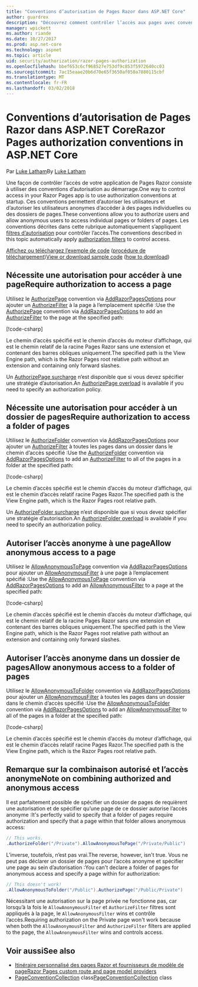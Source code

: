 ```yaml
---
title: "Conventions d’autorisation de Pages Razor dans ASP.NET Core"
author: guardrex
description: "Découvrez comment contrôler l’accès aux pages avec conventions d’autorisent des utilisateurs, et permettent aux utilisateurs anonymes d’accéder aux pages ou aux dossiers de pages."
manager: wpickett
ms.author: riande
ms.date: 10/27/2017
ms.prod: asp.net-core
ms.technology: aspnet
ms.topic: article
uid: security/authorization/razor-pages-authorization
ms.openlocfilehash: bbef653c6cf968527e753df9c853f5972640cc03
ms.sourcegitcommit: 7ac15eaae20b6d70e65f3650af050a7880115cbf
ms.translationtype: MT
ms.contentlocale: fr-FR
ms.lasthandoff: 03/02/2018
---
```

# <a name="razor-pages-authorization-conventions-in-aspnet-core"></a><span data-ttu-id="3c171-103">Conventions d’autorisation de Pages Razor dans ASP.NET Core</span><span class="sxs-lookup"><span data-stu-id="3c171-103">Razor Pages authorization conventions in ASP.NET Core</span></span>

<span data-ttu-id="3c171-104">Par [Luke Latham](https://github.com/guardrex)</span><span class="sxs-lookup"><span data-stu-id="3c171-104">By [Luke Latham](https://github.com/guardrex)</span></span>

<span data-ttu-id="3c171-105">Une façon de contrôler l’accès de votre application de Pages Razor consiste à utiliser des conventions d’autorisation au démarrage.</span><span class="sxs-lookup"><span data-stu-id="3c171-105">One way to control access in your Razor Pages app is to use authorization conventions at startup.</span></span> <span data-ttu-id="3c171-106">Ces conventions permettent d’autoriser les utilisateurs et d’autoriser les utilisateurs anonymes d’accéder à des pages individuelles ou des dossiers de pages.</span><span class="sxs-lookup"><span data-stu-id="3c171-106">These conventions allow you to authorize users and allow anonymous users to access individual pages or folders of pages.</span></span> <span data-ttu-id="3c171-107">Les conventions décrites dans cette rubrique automatiquement s’appliquent [filtres d’autorisation](xref:mvc/controllers/filters#authorization-filters) pour contrôler l’accès.</span><span class="sxs-lookup"><span data-stu-id="3c171-107">The conventions described in this topic automatically apply [authorization filters](xref:mvc/controllers/filters#authorization-filters) to control access.</span></span>

<span data-ttu-id="3c171-108">[Affichez ou téléchargez l’exemple de code](https://github.com/aspnet/Docs/tree/master/aspnetcore/security/authorization/razor-pages-authorization/sample) ([procédure de téléchargement](xref:tutorials/index#how-to-download-a-sample))</span><span class="sxs-lookup"><span data-stu-id="3c171-108">[View or download sample code](https://github.com/aspnet/Docs/tree/master/aspnetcore/security/authorization/razor-pages-authorization/sample) ([how to download](xref:tutorials/index#how-to-download-a-sample))</span></span>

## <a name="require-authorization-to-access-a-page"></a><span data-ttu-id="3c171-109">Nécessite une autorisation pour accéder à une page</span><span class="sxs-lookup"><span data-stu-id="3c171-109">Require authorization to access a page</span></span>

<span data-ttu-id="3c171-110">Utilisez le [AuthorizePage](/dotnet/api/microsoft.extensions.dependencyinjection.pageconventioncollectionextensions.authorizepage) convention via [AddRazorPagesOptions](/dotnet/api/microsoft.extensions.dependencyinjection.mvcrazorpagesmvcbuilderextensions.addrazorpagesoptions) pour ajouter un [AuthorizeFilter](/dotnet/api/microsoft.aspnetcore.mvc.authorization.authorizefilter) à la page à l’emplacement spécifié :</span><span class="sxs-lookup"><span data-stu-id="3c171-110">Use the [AuthorizePage](/dotnet/api/microsoft.extensions.dependencyinjection.pageconventioncollectionextensions.authorizepage) convention via [AddRazorPagesOptions](/dotnet/api/microsoft.extensions.dependencyinjection.mvcrazorpagesmvcbuilderextensions.addrazorpagesoptions) to add an [AuthorizeFilter](/dotnet/api/microsoft.aspnetcore.mvc.authorization.authorizefilter) to the page at the specified path:</span></span>

[!code-csharp[](razor-pages-authorization/sample/Startup.cs?name=snippet1&highlight=2,4)]

<span data-ttu-id="3c171-111">Le chemin d’accès spécifié est le chemin d’accès du moteur d’affichage, qui est le chemin relatif de la racine Pages Razor sans une extension et contenant des barres obliques uniquement.</span><span class="sxs-lookup"><span data-stu-id="3c171-111">The specified path is the View Engine path, which is the Razor Pages root relative path without an extension and containing only forward slashes.</span></span>

<span data-ttu-id="3c171-112">Un [AuthorizePage surcharge](/dotnet/api/microsoft.extensions.dependencyinjection.pageconventioncollectionextensions.authorizepage#Microsoft_Extensions_DependencyInjection_PageConventionCollectionExtensions_AuthorizePage_Microsoft_AspNetCore_Mvc_ApplicationModels_PageConventionCollection_System_String_System_String_) n’est disponible que si vous devez spécifier une stratégie d’autorisation.</span><span class="sxs-lookup"><span data-stu-id="3c171-112">An [AuthorizePage overload](/dotnet/api/microsoft.extensions.dependencyinjection.pageconventioncollectionextensions.authorizepage#Microsoft_Extensions_DependencyInjection_PageConventionCollectionExtensions_AuthorizePage_Microsoft_AspNetCore_Mvc_ApplicationModels_PageConventionCollection_System_String_System_String_) is available if you need to specify an authorization policy.</span></span>

## <a name="require-authorization-to-access-a-folder-of-pages"></a><span data-ttu-id="3c171-113">Nécessite une autorisation pour accéder à un dossier de pages</span><span class="sxs-lookup"><span data-stu-id="3c171-113">Require authorization to access a folder of pages</span></span>

<span data-ttu-id="3c171-114">Utilisez le [AuthorizeFolder](/dotnet/api/microsoft.extensions.dependencyinjection.pageconventioncollectionextensions.authorizefolder) convention via [AddRazorPagesOptions](/dotnet/api/microsoft.extensions.dependencyinjection.mvcrazorpagesmvcbuilderextensions.addrazorpagesoptions) pour ajouter un [AuthorizeFilter](/dotnet/api/microsoft.aspnetcore.mvc.authorization.authorizefilter) à toutes les pages dans un dossier dans le chemin d’accès spécifié :</span><span class="sxs-lookup"><span data-stu-id="3c171-114">Use the [AuthorizeFolder](/dotnet/api/microsoft.extensions.dependencyinjection.pageconventioncollectionextensions.authorizefolder) convention via [AddRazorPagesOptions](/dotnet/api/microsoft.extensions.dependencyinjection.mvcrazorpagesmvcbuilderextensions.addrazorpagesoptions) to add an [AuthorizeFilter](/dotnet/api/microsoft.aspnetcore.mvc.authorization.authorizefilter) to all of the pages in a folder at the specified path:</span></span>

[!code-csharp[](razor-pages-authorization/sample/Startup.cs?name=snippet1&highlight=2,5)]

<span data-ttu-id="3c171-115">Le chemin d’accès spécifié est le chemin d’accès du moteur d’affichage, qui est le chemin d’accès relatif racine Pages Razor.</span><span class="sxs-lookup"><span data-stu-id="3c171-115">The specified path is the View Engine path, which is the Razor Pages root relative path.</span></span>

<span data-ttu-id="3c171-116">Un [AuthorizeFolder surcharge](/dotnet/api/microsoft.extensions.dependencyinjection.pageconventioncollectionextensions.authorizefolder#Microsoft_Extensions_DependencyInjection_PageConventionCollectionExtensions_AuthorizeFolder_Microsoft_AspNetCore_Mvc_ApplicationModels_PageConventionCollection_System_String_System_String_) n’est disponible que si vous devez spécifier une stratégie d’autorisation.</span><span class="sxs-lookup"><span data-stu-id="3c171-116">An [AuthorizeFolder overload](/dotnet/api/microsoft.extensions.dependencyinjection.pageconventioncollectionextensions.authorizefolder#Microsoft_Extensions_DependencyInjection_PageConventionCollectionExtensions_AuthorizeFolder_Microsoft_AspNetCore_Mvc_ApplicationModels_PageConventionCollection_System_String_System_String_) is available if you need to specify an authorization policy.</span></span>

## <a name="allow-anonymous-access-to-a-page"></a><span data-ttu-id="3c171-117">Autoriser l’accès anonyme à une page</span><span class="sxs-lookup"><span data-stu-id="3c171-117">Allow anonymous access to a page</span></span>

<span data-ttu-id="3c171-118">Utilisez le [AllowAnonymousToPage](/dotnet/api/microsoft.extensions.dependencyinjection.pageconventioncollectionextensions.allowanonymoustopage) convention via [AddRazorPagesOptions](/dotnet/api/microsoft.extensions.dependencyinjection.mvcrazorpagesmvcbuilderextensions.addrazorpagesoptions) pour ajouter un [AllowAnonymousFilter](/dotnet/api/microsoft.aspnetcore.mvc.authorization.allowanonymousfilter) à une page à l’emplacement spécifié :</span><span class="sxs-lookup"><span data-stu-id="3c171-118">Use the [AllowAnonymousToPage](/dotnet/api/microsoft.extensions.dependencyinjection.pageconventioncollectionextensions.allowanonymoustopage) convention via [AddRazorPagesOptions](/dotnet/api/microsoft.extensions.dependencyinjection.mvcrazorpagesmvcbuilderextensions.addrazorpagesoptions) to add an [AllowAnonymousFilter](/dotnet/api/microsoft.aspnetcore.mvc.authorization.allowanonymousfilter) to a page at the specified path:</span></span>

[!code-csharp[](razor-pages-authorization/sample/Startup.cs?name=snippet1&highlight=2,6)]

<span data-ttu-id="3c171-119">Le chemin d’accès spécifié est le chemin d’accès du moteur d’affichage, qui est le chemin relatif de la racine Pages Razor sans une extension et contenant des barres obliques uniquement.</span><span class="sxs-lookup"><span data-stu-id="3c171-119">The specified path is the View Engine path, which is the Razor Pages root relative path without an extension and containing only forward slashes.</span></span>

## <a name="allow-anonymous-access-to-a-folder-of-pages"></a><span data-ttu-id="3c171-120">Autoriser l’accès anonyme dans un dossier de pages</span><span class="sxs-lookup"><span data-stu-id="3c171-120">Allow anonymous access to a folder of pages</span></span>

<span data-ttu-id="3c171-121">Utilisez le [AllowAnonymousToFolder](/dotnet/api/microsoft.extensions.dependencyinjection.pageconventioncollectionextensions.allowanonymoustofolder) convention via [AddRazorPagesOptions](/dotnet/api/microsoft.extensions.dependencyinjection.mvcrazorpagesmvcbuilderextensions.addrazorpagesoptions) pour ajouter un [AllowAnonymousFilter](/dotnet/api/microsoft.aspnetcore.mvc.authorization.allowanonymousfilter) à toutes les pages dans un dossier dans le chemin d’accès spécifié :</span><span class="sxs-lookup"><span data-stu-id="3c171-121">Use the [AllowAnonymousToFolder](/dotnet/api/microsoft.extensions.dependencyinjection.pageconventioncollectionextensions.allowanonymoustofolder) convention via [AddRazorPagesOptions](/dotnet/api/microsoft.extensions.dependencyinjection.mvcrazorpagesmvcbuilderextensions.addrazorpagesoptions) to add an [AllowAnonymousFilter](/dotnet/api/microsoft.aspnetcore.mvc.authorization.allowanonymousfilter) to all of the pages in a folder at the specified path:</span></span>

[!code-csharp[](razor-pages-authorization/sample/Startup.cs?name=snippet1&highlight=2,7)]

<span data-ttu-id="3c171-122">Le chemin d’accès spécifié est le chemin d’accès du moteur d’affichage, qui est le chemin d’accès relatif racine Pages Razor.</span><span class="sxs-lookup"><span data-stu-id="3c171-122">The specified path is the View Engine path, which is the Razor Pages root relative path.</span></span>

## <a name="note-on-combining-authorized-and-anonymous-access"></a><span data-ttu-id="3c171-123">Remarque sur la combinaison autorisé et l’accès anonyme</span><span class="sxs-lookup"><span data-stu-id="3c171-123">Note on combining authorized and anonymous access</span></span>

<span data-ttu-id="3c171-124">Il est parfaitement possible de spécifier un dossier de pages de requièrent une autorisation et de spécifier qu’une page de ce dossier autorise l’accès anonyme :</span><span class="sxs-lookup"><span data-stu-id="3c171-124">It's perfectly valid to specify that a folder of pages require authorization and specify that a page within that folder allows anonymous access:</span></span>

```csharp
// This works.
.AuthorizeFolder("/Private").AllowAnonymousToPage("/Private/Public")
```

<span data-ttu-id="3c171-125">L’inverse, toutefois, n’est pas vrai.</span><span class="sxs-lookup"><span data-stu-id="3c171-125">The reverse, however, isn't true.</span></span> <span data-ttu-id="3c171-126">Vous ne peut pas déclarer un dossier de pages pour l’accès anonyme et spécifier une page au sein d’autorisation :</span><span class="sxs-lookup"><span data-stu-id="3c171-126">You can't declare a folder of pages for anonymous access and specify a page within for authorization:</span></span>

```csharp
// This doesn't work!
.AllowAnonymousToFolder("/Public").AuthorizePage("/Public/Private") 
```

<span data-ttu-id="3c171-127">Nécessitant une autorisation sur la page privée ne fonctionne pas, car lorsqu’à la fois le `AllowAnonymousFilter` et `AuthorizeFilter` filtres sont appliqués à la page, le `AllowAnonymousFilter` wins et contrôle l’accès.</span><span class="sxs-lookup"><span data-stu-id="3c171-127">Requiring authorization on the Private page won't work because when both the `AllowAnonymousFilter` and `AuthorizeFilter` filters are applied to the page, the `AllowAnonymousFilter` wins and controls access.</span></span>

## <a name="see-also"></a><span data-ttu-id="3c171-128">Voir aussi</span><span class="sxs-lookup"><span data-stu-id="3c171-128">See also</span></span>

* [<span data-ttu-id="3c171-129">Itinéraire personnalisé des pages Razor et fournisseurs de modèle de page</span><span class="sxs-lookup"><span data-stu-id="3c171-129">Razor Pages custom route and page model providers</span></span>](xref:mvc/razor-pages/razor-pages-convention-features)
* <span data-ttu-id="3c171-130">[PageConventionCollection](/dotnet/api/microsoft.aspnetcore.mvc.applicationmodels.pageconventioncollection) class</span><span class="sxs-lookup"><span data-stu-id="3c171-130">[PageConventionCollection](/dotnet/api/microsoft.aspnetcore.mvc.applicationmodels.pageconventioncollection) class</span></span>
